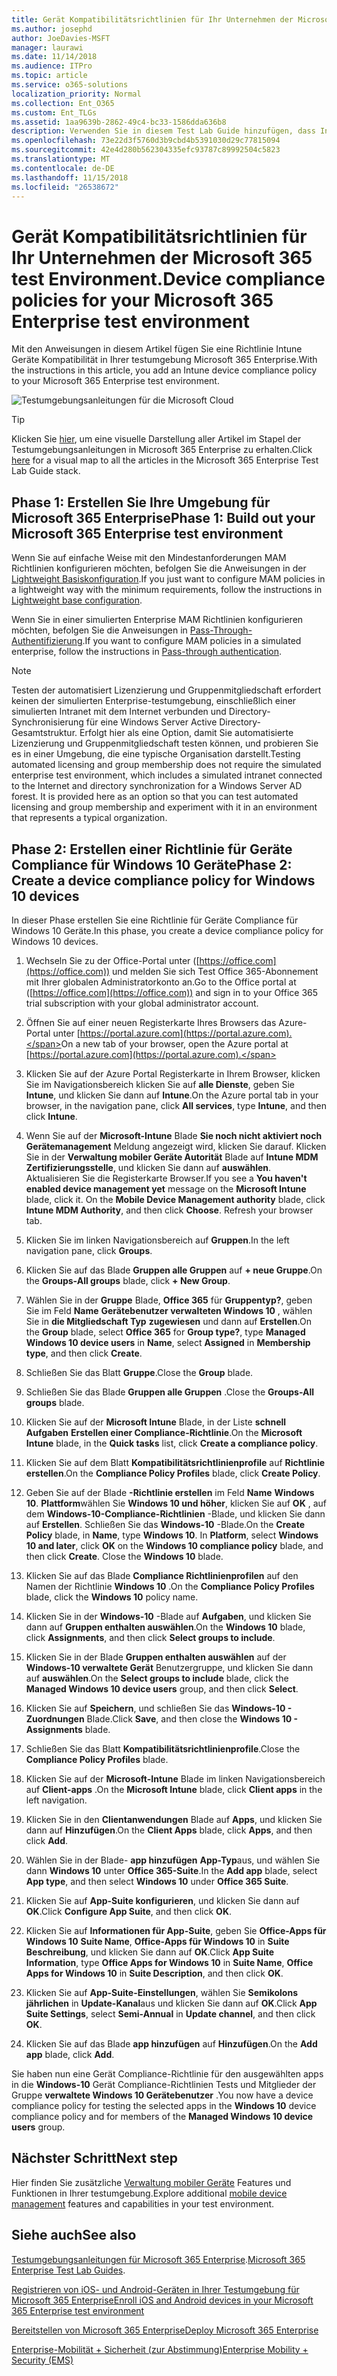 ```yaml
---
title: Gerät Kompatibilitätsrichtlinien für Ihr Unternehmen der Microsoft 365 test Environment.
ms.author: josephd
author: JoeDavies-MSFT
manager: laurawi
ms.date: 11/14/2018
ms.audience: ITPro
ms.topic: article
ms.service: o365-solutions
localization_priority: Normal
ms.collection: Ent_O365
ms.custom: Ent_TLGs
ms.assetid: 1aa9639b-2862-49c4-bc33-1586dda636b8
description: Verwenden Sie in diesem Test Lab Guide hinzufügen, dass Intune Gerät Kompatibilitätsrichtlinien zu Ihrem Unternehmen der Microsoft 365 test Environment.
ms.openlocfilehash: 73e22d3f5760d3b9cbd4b5391030d29c77815094
ms.sourcegitcommit: 42e4d280b562304335efc93787c89992504c5823
ms.translationtype: MT
ms.contentlocale: de-DE
ms.lasthandoff: 11/15/2018
ms.locfileid: "26538672"
---
```

# <a name="device-compliance-policies-for-your-microsoft-365-enterprise-test-environment"></a><span data-ttu-id="9c1af-103">Gerät Kompatibilitätsrichtlinien für Ihr Unternehmen der Microsoft 365 test Environment.</span><span class="sxs-lookup"><span data-stu-id="9c1af-103">Device compliance policies for your Microsoft 365 Enterprise test environment</span></span>

<span data-ttu-id="9c1af-104">Mit den Anweisungen in diesem Artikel fügen Sie eine Richtlinie Intune Geräte Kompatibilität in Ihrer testumgebung Microsoft 365 Enterprise.</span><span class="sxs-lookup"><span data-stu-id="9c1af-104">With the instructions in this article, you add an Intune device compliance policy to your Microsoft 365 Enterprise test environment.</span></span>

![Testumgebungsanleitungen für die Microsoft Cloud](media/m365-enterprise-test-lab-guides/cloud-tlg-icon.png)

> [!TIP]
> <span data-ttu-id="9c1af-106">Klicken Sie [hier](https://aka.ms/m365etlgstack), um eine visuelle Darstellung aller Artikel im Stapel der Testumgebungsanleitungen in Microsoft 365 Enterprise zu erhalten.</span><span class="sxs-lookup"><span data-stu-id="9c1af-106">Click [here](https://aka.ms/m365etlgstack) for a visual map to all the articles in the Microsoft 365 Enterprise Test Lab Guide stack.</span></span>

## <a name="phase-1-build-out-your-microsoft-365-enterprise-test-environment"></a><span data-ttu-id="9c1af-107">Phase 1: Erstellen Sie Ihre Umgebung für Microsoft 365 Enterprise</span><span class="sxs-lookup"><span data-stu-id="9c1af-107">Phase 1: Build out your Microsoft 365 Enterprise test environment</span></span>

<span data-ttu-id="9c1af-108">Wenn Sie auf einfache Weise mit den Mindestanforderungen MAM Richtlinien konfigurieren möchten, befolgen Sie die Anweisungen in der [Lightweight Basiskonfiguration](lightweight-base-configuration-microsoft-365-enterprise.md).</span><span class="sxs-lookup"><span data-stu-id="9c1af-108">If you just want to configure MAM policies in a lightweight way with the minimum requirements, follow the instructions in [Lightweight base configuration](lightweight-base-configuration-microsoft-365-enterprise.md).</span></span>
  
<span data-ttu-id="9c1af-109">Wenn Sie in einer simulierten Enterprise MAM Richtlinien konfigurieren möchten, befolgen Sie die Anweisungen in [Pass-Through-Authentifizierung](pass-through-auth-m365-ent-test-environment.md).</span><span class="sxs-lookup"><span data-stu-id="9c1af-109">If you want to configure MAM policies in a simulated enterprise, follow the instructions in [Pass-through authentication](pass-through-auth-m365-ent-test-environment.md).</span></span>
  
> [!NOTE]
> <span data-ttu-id="9c1af-p101">Testen der automatisiert Lizenzierung und Gruppenmitgliedschaft erfordert keinen der simulierten Enterprise-testumgebung, einschließlich einer simulierten Intranet mit dem Internet verbunden und Directory-Synchronisierung für eine Windows Server Active Directory-Gesamtstruktur. Erfolgt hier als eine Option, damit Sie automatisierte Lizenzierung und Gruppenmitgliedschaft testen können, und probieren Sie es in einer Umgebung, die eine typische Organisation darstellt.</span><span class="sxs-lookup"><span data-stu-id="9c1af-p101">Testing automated licensing and group membership does not require the simulated enterprise test environment, which includes a simulated intranet connected to the Internet and directory synchronization for a Windows Server AD forest. It is provided here as an option so that you can test automated licensing and group membership and experiment with it in an environment that represents a typical organization.</span></span> 
>  

## <a name="phase-2-create-a-device-compliance-policy-for-windows-10-devices"></a><span data-ttu-id="9c1af-112">Phase 2: Erstellen einer Richtlinie für Geräte Compliance für Windows 10 Geräte</span><span class="sxs-lookup"><span data-stu-id="9c1af-112">Phase 2: Create a device compliance policy for Windows 10 devices</span></span>

<span data-ttu-id="9c1af-113">In dieser Phase erstellen Sie eine Richtlinie für Geräte Compliance für Windows 10 Geräte.</span><span class="sxs-lookup"><span data-stu-id="9c1af-113">In this phase, you create a device compliance policy for Windows 10 devices.</span></span>
  
1. <span data-ttu-id="9c1af-114">Wechseln Sie zu der Office-Portal unter ([https://office.com](https://office.com)) und melden Sie sich Test Office 365-Abonnement mit Ihrer globalen Administratorkonto an.</span><span class="sxs-lookup"><span data-stu-id="9c1af-114">Go to the Office portal at ([https://office.com](https://office.com)) and sign in to your Office 365 trial subscription with your global administrator account.</span></span>
    
2. <span data-ttu-id="9c1af-115">Öffnen Sie auf einer neuen Registerkarte Ihres Browsers das Azure-Portal unter [https://portal.azure.com](https://portal.azure.com).</span><span class="sxs-lookup"><span data-stu-id="9c1af-115">On a new tab of your browser, open the Azure portal at [https://portal.azure.com](https://portal.azure.com).</span></span>

3. <span data-ttu-id="9c1af-116">Klicken Sie auf der Azure Portal Registerkarte in Ihrem Browser, klicken Sie im Navigationsbereich klicken Sie auf **alle Dienste**, geben Sie **Intune**, und klicken Sie dann auf **Intune**.</span><span class="sxs-lookup"><span data-stu-id="9c1af-116">On the Azure portal tab in your browser, in the navigation pane, click **All services**, type **Intune**, and then click **Intune**.</span></span>
    
4. <span data-ttu-id="9c1af-p102">Wenn Sie auf der **Microsoft-Intune** Blade **Sie noch nicht aktiviert noch Gerätemanagement** Meldung angezeigt wird, klicken Sie darauf. Klicken Sie in der **Verwaltung mobiler Geräte Autorität** Blade auf **Intune MDM Zertifizierungsstelle**, und klicken Sie dann auf **auswählen**. Aktualisieren Sie die Registerkarte Browser.</span><span class="sxs-lookup"><span data-stu-id="9c1af-p102">If you see a **You haven't enabled device management yet** message on the **Microsoft Intune** blade, click it. On the **Mobile Device Management authority** blade, click **Intune MDM Authority**, and then click **Choose**. Refresh your browser tab.</span></span>
    
5. <span data-ttu-id="9c1af-120">Klicken Sie im linken Navigationsbereich auf **Gruppen**.</span><span class="sxs-lookup"><span data-stu-id="9c1af-120">In the left navigation pane, click **Groups**.</span></span>
    
6. <span data-ttu-id="9c1af-121">Klicken Sie auf das Blade **Gruppen alle Gruppen** auf **+ neue Gruppe**.</span><span class="sxs-lookup"><span data-stu-id="9c1af-121">On the **Groups-All groups** blade, click **+ New Group**.</span></span>
    
7. <span data-ttu-id="9c1af-122">Wählen Sie in der **Gruppe** Blade, **Office 365** für **Gruppentyp?**, geben Sie im Feld **Name** **Gerätebenutzer verwalteten Windows 10** , wählen Sie in **die Mitgliedschaft Typ** **zugewiesen** und dann auf **Erstellen**.</span><span class="sxs-lookup"><span data-stu-id="9c1af-122">On the **Group** blade, select **Office 365** for **Group type?**, type **Managed Windows 10 device users** in **Name**, select **Assigned** in **Membership type**,  and then click **Create**.</span></span> 
    
8. <span data-ttu-id="9c1af-123">Schließen Sie das Blatt **Gruppe**.</span><span class="sxs-lookup"><span data-stu-id="9c1af-123">Close the **Group** blade.</span></span>
    
11. <span data-ttu-id="9c1af-124">Schließen Sie das Blade **Gruppen alle Gruppen** .</span><span class="sxs-lookup"><span data-stu-id="9c1af-124">Close the **Groups-All groups** blade.</span></span>
    
12. <span data-ttu-id="9c1af-125">Klicken Sie auf der **Microsoft Intune** Blade, in der Liste **schnell Aufgaben** **Erstellen einer Compliance-Richtlinie**.</span><span class="sxs-lookup"><span data-stu-id="9c1af-125">On the **Microsoft Intune** blade, in the **Quick tasks** list, click **Create a compliance policy**.</span></span>
    
13. <span data-ttu-id="9c1af-126">Klicken Sie auf dem Blatt **Kompatibilitätsrichtlinienprofile** auf **Richtlinie erstellen**.</span><span class="sxs-lookup"><span data-stu-id="9c1af-126">On the **Compliance Policy Profiles** blade, click **Create Policy**.</span></span>
    
14. <span data-ttu-id="9c1af-p103">Geben Sie auf der Blade **-Richtlinie erstellen** im Feld **Name** **Windows 10**. **Plattform**wählen Sie **Windows 10 und höher**, klicken Sie auf **OK** , auf dem **Windows-10-Compliance-Richtlinien** -Blade, und klicken Sie dann auf **Erstellen**. Schließen Sie das **Windows-10** -Blade.</span><span class="sxs-lookup"><span data-stu-id="9c1af-p103">On the **Create Policy** blade, in **Name**, type **Windows 10**. In **Platform**, select **Windows 10 and later**, click **OK** on the **Windows 10 compliance policy** blade, and then click **Create**. Close the **Windows 10** blade.</span></span>
    
15. <span data-ttu-id="9c1af-130">Klicken Sie auf das Blade **Compliance Richtlinienprofilen** auf den Namen der Richtlinie **Windows 10** .</span><span class="sxs-lookup"><span data-stu-id="9c1af-130">On the **Compliance Policy Profiles** blade, click the **Windows 10** policy name.</span></span>
    
16. <span data-ttu-id="9c1af-131">Klicken Sie in der **Windows-10** -Blade auf **Aufgaben**, und klicken Sie dann auf **Gruppen enthalten auswählen**.</span><span class="sxs-lookup"><span data-stu-id="9c1af-131">On the **Windows 10** blade, click **Assignments**, and then click **Select groups to include**.</span></span>
    
17. <span data-ttu-id="9c1af-132">Klicken Sie in der Blade **Gruppen enthalten auswählen** auf der **Windows-10 verwaltete Gerät** Benutzergruppe, und klicken Sie dann auf **auswählen**.</span><span class="sxs-lookup"><span data-stu-id="9c1af-132">On the **Select groups to include** blade, click the **Managed Windows 10 device users** group, and then click **Select**.</span></span>
    
18. <span data-ttu-id="9c1af-133">Klicken Sie auf **Speichern**, und schließen Sie das **Windows-10 - Zuordnungen** Blade.</span><span class="sxs-lookup"><span data-stu-id="9c1af-133">Click **Save**, and then close the **Windows 10 - Assignments** blade.</span></span>
    
19. <span data-ttu-id="9c1af-134">Schließen Sie das Blatt **Kompatibilitätsrichtlinienprofile**.</span><span class="sxs-lookup"><span data-stu-id="9c1af-134">Close the **Compliance Policy Profiles** blade.</span></span>
    
20. <span data-ttu-id="9c1af-135">Klicken Sie auf der **Microsoft-Intune** Blade im linken Navigationsbereich auf **Client-apps** .</span><span class="sxs-lookup"><span data-stu-id="9c1af-135">On the **Microsoft Intune** blade, click **Client apps** in the left navigation.</span></span>
    
21. <span data-ttu-id="9c1af-136">Klicken Sie in den **Clientanwendungen** Blade auf **Apps**, und klicken Sie dann auf **Hinzufügen**.</span><span class="sxs-lookup"><span data-stu-id="9c1af-136">On the **Client Apps** blade, click **Apps**, and then click **Add**.</span></span> 

22. <span data-ttu-id="9c1af-137">Wählen Sie in der Blade- **app hinzufügen** **App-Typ**aus, und wählen Sie dann **Windows 10** unter **Office 365-Suite**.</span><span class="sxs-lookup"><span data-stu-id="9c1af-137">In the **Add app** blade, select **App type**, and then select **Windows 10** under **Office 365 Suite**.</span></span>

23. <span data-ttu-id="9c1af-138">Klicken Sie auf **App-Suite konfigurieren**, und klicken Sie dann auf **OK**.</span><span class="sxs-lookup"><span data-stu-id="9c1af-138">Click **Configure App Suite**, and then click **OK**.</span></span>

24. <span data-ttu-id="9c1af-139">Klicken Sie auf **Informationen für App-Suite**, geben Sie **Office-Apps für Windows 10** **Suite Name**, **Office-Apps für Windows 10** in **Suite Beschreibung**, und klicken Sie dann auf **OK**.</span><span class="sxs-lookup"><span data-stu-id="9c1af-139">Click **App Suite Information**, type **Office Apps for Windows 10** in **Suite Name**, **Office Apps for Windows 10** in **Suite Description**, and then click **OK**.</span></span>

25. <span data-ttu-id="9c1af-140">Klicken Sie auf **App-Suite-Einstellungen**, wählen Sie **Semikolons jährlichen** in **Update-Kanal**aus und klicken Sie dann auf **OK**.</span><span class="sxs-lookup"><span data-stu-id="9c1af-140">Click **App Suite Settings**, select **Semi-Annual** in **Update channel**, and then click **OK**.</span></span>

26. <span data-ttu-id="9c1af-141">Klicken Sie auf das Blade **app hinzufügen** auf **Hinzufügen**.</span><span class="sxs-lookup"><span data-stu-id="9c1af-141">On the **Add app** blade, click **Add**.</span></span>

<span data-ttu-id="9c1af-142">Sie haben nun eine Gerät Compliance-Richtlinie für den ausgewählten apps in die **Windows-10** Gerät Compliance-Richtlinien Tests und Mitglieder der Gruppe **verwaltete Windows 10 Gerätebenutzer** .</span><span class="sxs-lookup"><span data-stu-id="9c1af-142">You now have a device compliance policy for testing the selected apps in the **Windows 10** device compliance policy and for members of the **Managed Windows 10 device users** group.</span></span> 
  
## <a name="next-step"></a><span data-ttu-id="9c1af-143">Nächster Schritt</span><span class="sxs-lookup"><span data-stu-id="9c1af-143">Next step</span></span>

<span data-ttu-id="9c1af-144">Hier finden Sie zusätzliche [Verwaltung mobiler Geräte](m365-enterprise-test-lab-guides.md#mobile-device-management) Features und Funktionen in Ihrer testumgebung.</span><span class="sxs-lookup"><span data-stu-id="9c1af-144">Explore additional [mobile device management](m365-enterprise-test-lab-guides.md#mobile-device-management) features and capabilities in your test environment.</span></span>

## <a name="see-also"></a><span data-ttu-id="9c1af-145">Siehe auch</span><span class="sxs-lookup"><span data-stu-id="9c1af-145">See also</span></span>

<span data-ttu-id="9c1af-146">[Testumgebungsanleitungen für Microsoft 365 Enterprise](m365-enterprise-test-lab-guides.md).</span><span class="sxs-lookup"><span data-stu-id="9c1af-146">[Microsoft 365 Enterprise Test Lab Guides](m365-enterprise-test-lab-guides.md).</span></span>
  
[<span data-ttu-id="9c1af-147">Registrieren von iOS- und Android-Geräten in Ihrer Testumgebung für Microsoft 365 Enterprise</span><span class="sxs-lookup"><span data-stu-id="9c1af-147">Enroll iOS and Android devices in your Microsoft 365 Enterprise test environment</span></span>](enroll-ios-and-android-devices-in-your-microsoft-enterprise-365-dev-test-environ.md)
  
[<span data-ttu-id="9c1af-148">Bereitstellen von Microsoft 365 Enterprise</span><span class="sxs-lookup"><span data-stu-id="9c1af-148">Deploy Microsoft 365 Enterprise</span></span>](deploy-microsoft-365-enterprise.md)

[<span data-ttu-id="9c1af-149">Enterprise-Mobilität + Sicherheit (zur Abstimmung)</span><span class="sxs-lookup"><span data-stu-id="9c1af-149">Enterprise Mobility + Security (EMS)</span></span>](https://www.microsoft.com/cloud-platform/enterprise-mobility-security)
